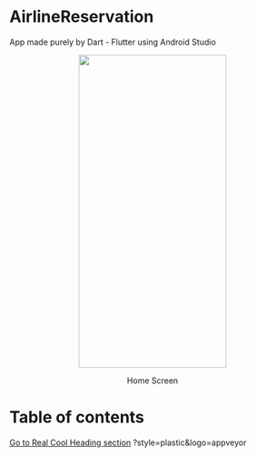 # AirlineReservation

App made purely by Dart - Flutter using Android Studio
<p align="center">
<img src="https://user-images.githubusercontent.com/91725107/186137752-ca3126ee-ff66-460c-97d0-1b8cf1a35ffe.jpeg" width="260" height="550" />
</p>
<p align="center">
  Home Screen
  </p>

# Table of contents
[Go to Real Cool Heading section](#)
?style=plastic&logo=appveyor
